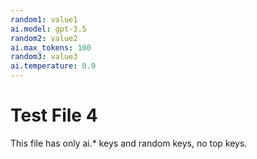 ```yaml
---
random1: value1
ai.model: gpt-3.5
random2: value2
ai.max_tokens: 100
random3: value3
ai.temperature: 0.9
---
```


# Test File 4
This file has only ai.* keys and random keys, no top keys.
